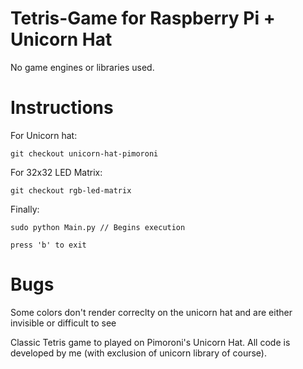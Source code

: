 # Tetris-Game for Raspberry Pi + Unicorn Hat
No game engines or libraries used. 

# Instructions

For Unicorn hat:
	
	git checkout unicorn-hat-pimoroni

For 32x32 LED Matrix:

	git checkout rgb-led-matrix


Finally: 

	sudo python Main.py // Begins execution

	press 'b' to exit

# Bugs
Some colors don't render correclty on the unicorn hat and are either invisible or difficult to see

Classic Tetris game to played on Pimoroni's Unicorn Hat. 
All code is developed by me (with exclusion of unicorn library of course).
